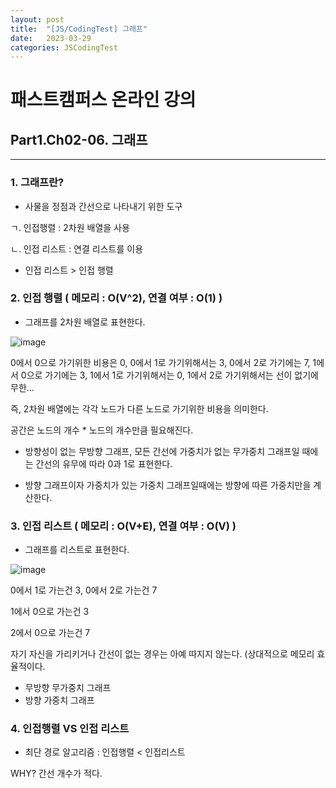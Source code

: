 ```yaml
---
layout: post
title:  "[JS/CodingTest] 그래프"
date:   2023-03-29
categories: JSCodingTest
---
```


# 패스트캠퍼스 온라인 강의 
## Part1.Ch02-06. 그래프

--- 

### 1. 그래프란?

* 사물을 정점과 간선으로 나타내기 위한 도구

ㄱ. 인접행렬 : 2차원 배열을 사용

ㄴ. 인접 리스트 : 연결 리스트를 이용

* 인접 리스트 > 인접 행렬

### 2. 인접 행렬 ( 메모리 : O(V^2), 연결 여부 : O(1) ) 

* 그래프를 2차원 배열로 표현한다. 

![image](https://user-images.githubusercontent.com/88815795/228520646-3f28448c-7f5e-4087-a8fd-771f3ba18146.png)

0에서 0으로 가기위한 비용은 0, 0에서 1로 가기위해서는 3, 0에서 2로 가기에는 7, 1에서 0으로 가기에는 3, 1에서 1로 가기위해서는 0, 1에서 2로 가기위해서는 선이 없기에 무한...

즉, 2차원 배열에는 각각 노드가 다른 노드로 가기위한 비용을 의미한다. 

공간은 노드의 개수 * 노드의 개수만큼 필요해진다.

* 방향성이 없는 무방향 그래프, 모든 간선에 가중치가 없는 무가중치 그래프일 때에는 간선의 유무에 따라 0과 1로 표현한다. 

* 방향 그래프이자 가중치가 있는 가중치 그래프일때에는 방향에 따른 가중치만을 계산한다.

### 3. 인접 리스트 ( 메모리 : O(V+E), 연결 여부 : O(V) ) 

* 그래프를 리스트로 표현한다. 

![image](https://user-images.githubusercontent.com/88815795/228521940-9f4a9014-d4ad-47e1-97a2-804cc18a1790.png)

0에서 1로 가는건 3, 0에서 2로 가는건 7

1에서 0으로 가는건 3

2에서 0으로 가는건 7

자기 자신을 가리키거나 간선이 없는 경우는 아예 따지지 않는다. (상대적으로 메모리 효율적이다.

* 무방향 무가중치 그래프
* 방향 가중치 그래프

### 4. 인접행렬 VS 인접 리스트

* 최단 경로 알고리즘 : 인접행렬 < 인접리스트 

WHY? 간선 개수가 적다.
